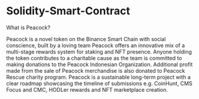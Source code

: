 # Solidity-Smart-Contract
What is Peacock?  

Peacock is a novel token on the Binance Smart Chain with social conscience, built by a loving team Peacock offers an innovative mix of a multi-stage rewards system for staking and NFT presence. Anyone holding the token contributes to a charitable cause as the team is committed to making donations to the Peacock Indonesian Organization. Additional profit made from the sale of Peacock merchandise is also donated to Peacock Rescue charity program. Peacock is a sustainable long-term project with a clear roadmap showcasing the timeline of submissions e.g. CoinHunt, CMS Focus and CMC, HODLer rewards and NFT marketplace creation.
